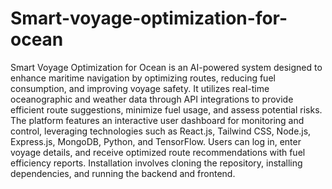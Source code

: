 # Smart-voyage-optimization-for-ocean
Smart Voyage Optimization for Ocean is an AI-powered system designed to enhance maritime navigation by optimizing routes, reducing fuel consumption, and improving voyage safety. It utilizes real-time oceanographic and weather data through API integrations to provide efficient route suggestions, minimize fuel usage, and assess potential risks. The platform features an interactive user dashboard for monitoring and control, leveraging technologies such as React.js, Tailwind CSS, Node.js, Express.js, MongoDB, Python, and TensorFlow. Users can log in, enter voyage details, and receive optimized route recommendations with fuel efficiency reports. Installation involves cloning the repository, installing dependencies, and running the backend and frontend.
